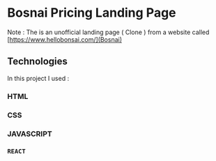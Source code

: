 # Bosnai Pricing Landing Page

Note : The is an unofficial landing page ( Clone ) from a website called [https://www.hellobonsai.com/](Bosnai)

## Technologies

In this project I used :

### HTML

### CSS

### JAVASCRIPT

### `REACT`
